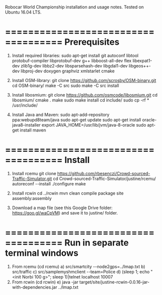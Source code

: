 Robocar World Championship installation and usage notes.
Tested on Ubuntu 16.04 LTS.

====================================
Prerequisites
====================================
1. Install required libraries:
sudo apt-get install git autoconf libtool protobuf-compiler libprotobuf-dev g++ libboost-all-dev flex libexpat1-dev zlib1g-dev libbz2-dev libsparsehash-dev libgdal1-dev libgeos++-dev libproj-dev doxygen graphviz xmlstarlet cmake

2. Install OSM-library:
git clone https://github.com/scrosby/OSM-binary.git
cd OSM-binary/
make -C src
sudo make -C src install

3. Install libosmium:
git clone https://github.com/osmcode/libosmium.git
cd libosmium/
cmake .
make
sudo make install
cd include/
sudo cp -rf * /usr/include/

4. Install Java and Maven:
sudo apt-add-repository ppa:webupd8team/java
sudo apt-get update
sudo apt-get install oracle-java8-installer
export JAVA_HOME=/usr/lib/jvm/java-8-oracle
sudo apt-get install maven

====================================
Install
====================================
1. Install rcemu
git clone https://github.com/rbesenczi/Crowd-sourced-Traffic-Simulator.git
cd Crowd-sourced-Traffic-Simulator/justine/rcemu/
autoreconf --install
./configure
make

2. Install rcwin
cd ../rcwin
mvn clean compile package site assembly:assembly

3. Download a map file (see this Google Drive folder: https://goo.gl/waCpVM) and save it to justine/ folder.

====================================
Run in separate terminal windows
====================================
1. From rcemu (cd rcemu)
a) src/smartcity --node2gps=../lmap.txt
b) src/traffic
c) src/samplemyshmclient --team=Police
d) (sleep 1; echo "<init Norbi 100 g>"; sleep 1)|telnet localhost 10007
2. From rcwin (cd rcwin)
e) java -jar target/site/justine-rcwin-0.0.16-jar-with-dependencies.jar ../lmap.txt